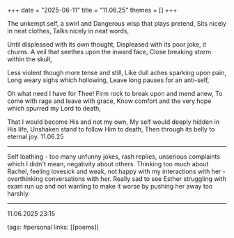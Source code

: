 +++
date = "2025-06-11"
title = "11.06.25"
themes = []
+++

The unkempt self, a swirl and
Dangerous wisp that plays pretend,
Sits nicely in neat clothes,
Talks nicely in neat words,

Until displeased with its own thought,
Displeased with its poor joke, it churns.
A veil that seethes upon the inward face,
Close breaking storm within the skull,

Less violent though more tense and still,
Like dull aches sparking upon pain,
Long weary sighs which hollowing,
Leave long pauses for an anti-self,

Oh what need I have for Thee!
Firm rock to break upon and mend anew,
To come with rage and leave with grace,
Know comfort and the very hope which spurred my Lord to death,

That I would become His and not my own,
My self would deeply hidden in His life,
Unshaken stand to follow Him to death,
Then through its belly to eternal joy.
11.06.25

---

Self loathing - too many unfunny jokes, rash replies, unserious complaints which I didn't mean, negativity about others. 
Thinking too much about Rachel, feeling lovesick and weak, not happy with my interactions with her - overthinking conversations with her.
Really sad to see Esther struggling with exam run up and not wanting to make it worse by pushing her away too harshly.

---

11.06.2025 23:15

tags: #personal
links: [[poems]]
